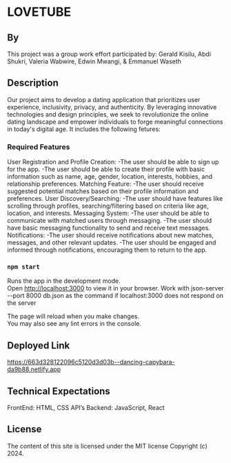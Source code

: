 
# LOVETUBE

## By
This project was a group work effort participated by:
Gerald Kisilu,
Abdi Shukri,
Valeria Wabwire,
Edwin Mwangi, &
Emmanuel Waseth

## Description
Our project aims to develop a dating application that prioritizes user experience, inclusivity, privacy, and authenticity. By leveraging innovative technologies and design principles, we seek to revolutionize the online dating landscape and empower individuals to forge meaningful connections in today's digital age. It includes the following fetures:
### Required Features
User Registration and Profile Creation:
         -The user should be able to sign up for the app.
         -The user should be able to create their profile with basic information such as name, age, gender, location, interests, hobbies, and relationship preferences.
Matching Feature:
         -The user should receive suggested potential matches based on their profile information and preferences.
User Discovery/Searching:
         -The user should have features like scrolling through profiles, searching/filtering based on criteria like age, location, and interests.
Messaging System:
         -The user should be able to communicate with matched users through messaging.
         -The user should have basic messaging functionality to send and receive text messages.
Notifications:
         -The user should receive notifications about new matches, messages, and other relevant updates.
         -The user should be engaged and informed through notifications, encouraging them to return to the app.


### `npm start`

Runs the app in the development mode.\
Open [http://localhost:3000](http://localhost:3000) to view it in your browser.
Work with json-server --port 8000 db.json as the command if localhost:3000 does not respond on the server

The page will reload when you make changes.\
You may also see any lint errors in the console.
## Deployed Link
 https://663d328122096c5120d3d03b--dancing-capybara-da9b88.netlify.app
 
## Technical Expectations
FrontEnd: HTML, CSS
API’s
Backend: JavaScript, React


## License
The content of this site is licensed under the MIT license Copyright (c) 2024.

